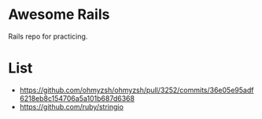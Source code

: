 # Awesome Rails
Rails repo for practicing.

# List
 - https://github.com/ohmyzsh/ohmyzsh/pull/3252/commits/36e05e95adf6218eb8c154706a5a101b687d6368
 - https://github.com/ruby/stringio
